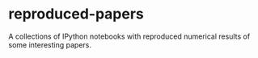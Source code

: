 reproduced-papers
=================

A collections of IPython notebooks with reproduced numerical results of some interesting papers.
